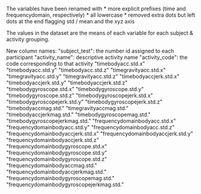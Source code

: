 The variables have been renamed with 
    * more explicit prefixes (time and frequencydomain, respectively)
    * all lowercase
    * removed extra dots but left dots at the end flagging std / mean and the xyz axis

The values in the dataset are the means of each variable for each subject & activity grouping.

New column names:
"subject_test": the number id assigned to each participant
"activity_name": descriptive activity name
"activity_code": the code corresponding to that activity
"timebodyacc.std.x"
"timebodyacc.std.y"
"timebodyacc.std.z"
"timegravityacc.std.x"
"timegravityacc.std.y"
"timegravityacc.std.z"
"timebodyaccjerk.std.x"
"timebodyaccjerk.std.y"
"timebodyaccjerk.std.z"
"timebodygyroscope.std.x"
"timebodygyroscope.std.y"
"timebodygyroscope.std.z"
"timebodygyroscopejerk.std.x"
"timebodygyroscopejerk.std.y"
"timebodygyroscopejerk.std.z"
"timebodyaccmag.std."
"timegravityaccmag.std."
"timebodyaccjerkmag.std."
"timebodygyroscopemag.std."
"timebodygyroscopejerkmag.std."
"frequencydomainbodyacc.std.x"
"frequencydomainbodyacc.std.y"
"frequencydomainbodyacc.std.z"
"frequencydomainbodyaccjerk.std.x"
"frequencydomainbodyaccjerk.std.y"
"frequencydomainbodyaccjerk.std.z"
"frequencydomainbodygyroscope.std.x"
"frequencydomainbodygyroscope.std.y"
"frequencydomainbodygyroscope.std.z"
"frequencydomainbodyaccmag.std."
"frequencydomainbodyaccjerkmag.std."
"frequencydomainbodygyroscopemag.std."
"frequencydomainbodygyroscopejerkmag.std."
